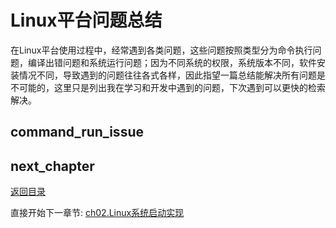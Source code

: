 
# Linux平台问题总结

在Linux平台使用过程中，经常遇到各类问题，这些问题按照类型分为命令执行问题，编译出错问题和系统运行问题；因为不同系统的权限，系统版本不同，软件安装情况不同，导致遇到的问题往往各式各样，因此指望一篇总结能解决所有问题是不可能的，这里只是列出我在学习和开发中遇到的问题，下次遇到可以更快的检索解决。

## command_run_issue

## next_chapter

[返回目录](./SUMMARY.md)

直接开始下一章节: [ch02.Linux系统启动实现](./ch02-00.system_bringup.md)
